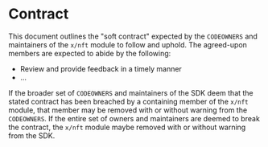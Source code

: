 # Contract

This document outlines the "soft contract" expected by the `CODEOWNERS` and maintainers
of the `x/nft` module to follow and uphold. The agreed-upon members are expected
to abide by the following:

- Review and provide feedback in a timely manner
- ...

If the broader set of `CODEOWNERS` and maintainers of the SDK deem that the stated
contract has been breached by a containing member of the `x/nft` module, that
member may be removed with or without warning from the `CODEOWNERS`. If the entire
set of owners and maintainers are deemed to break the contract, the `x/nft` module
maybe removed with or without warning from the SDK.
